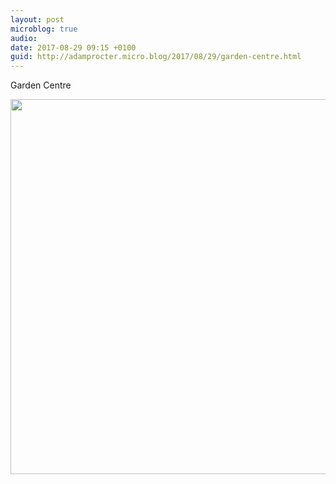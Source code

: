```yaml
---
layout: post
microblog: true
audio: 
date: 2017-08-29 09:15 +0100
guid: http://adamprocter.micro.blog/2017/08/29/garden-centre.html
---
```

Garden Centre

<img src="http://discursive.adamprocter.co.uk/uploads/2017/375cfeae2b.jpg" width="600" height="600" />
